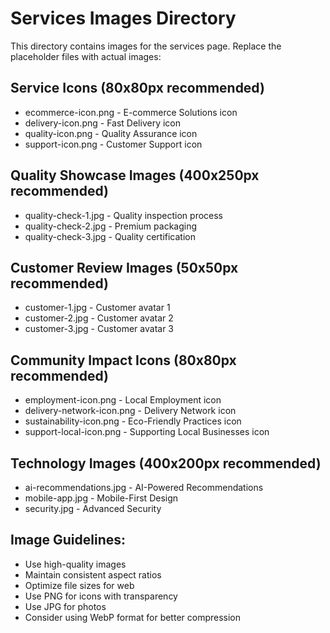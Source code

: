 # Services Images Directory

This directory contains images for the services page. Replace the placeholder files with actual images:

## Service Icons (80x80px recommended)
- ecommerce-icon.png - E-commerce Solutions icon
- delivery-icon.png - Fast Delivery icon  
- quality-icon.png - Quality Assurance icon
- support-icon.png - Customer Support icon

## Quality Showcase Images (400x250px recommended)
- quality-check-1.jpg - Quality inspection process
- quality-check-2.jpg - Premium packaging
- quality-check-3.jpg - Quality certification

## Customer Review Images (50x50px recommended)
- customer-1.jpg - Customer avatar 1
- customer-2.jpg - Customer avatar 2
- customer-3.jpg - Customer avatar 3

## Community Impact Icons (80x80px recommended)
- employment-icon.png - Local Employment icon
- delivery-network-icon.png - Delivery Network icon
- sustainability-icon.png - Eco-Friendly Practices icon
- support-local-icon.png - Supporting Local Businesses icon

## Technology Images (400x200px recommended)
- ai-recommendations.jpg - AI-Powered Recommendations
- mobile-app.jpg - Mobile-First Design
- security.jpg - Advanced Security

## Image Guidelines:
- Use high-quality images
- Maintain consistent aspect ratios
- Optimize file sizes for web
- Use PNG for icons with transparency
- Use JPG for photos
- Consider using WebP format for better compression

